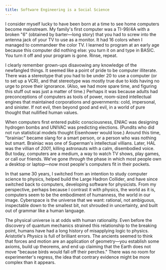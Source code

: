 ```yaml
---
title: Software Engineering is a Social Science
---
```


I consider myself lucky to have been born at a time to see home computers become mainstream. My family's first computer was a TI-99/4A with a broken "6" (obtained by barter—long story) that you had to screw into the antenna jack of your TV to use as a monitor. It had 16 colors when I managed to commandeer the color TV. I learned to program at an early age because this computer did nothing else: you turn it on and type in BASIC. You turn it off and your program is gone. Rinse, repeat.

I clearly remember grown-ups disavowing any knowledge of the newfangled things. It seemed like a point of pride to be computer illiterate. There was a stereotype that you had to be under 20 to use a computer (or to set up a VCR), and that stereotype was mostly true due to kids having no urge to prove their ignorance. (Also, we had more spare time, and figuring this stuff out was just a matter of time.) Perhaps it was because adults had preconceptions of computers as tools of power, room-sized intellectual engines that maintained corporations and governments: cold, impersonal, and sinister. If not evil, then beyond good and evil, in a world of pure thought that nullified human values.

When computers first entered public consciousness, ENIAC was designing hydrogen bombs and UNIVAC was predicting elections. (Pundits who did not run statistical models thought Eisenhower would lose.) Around this time, "brainiac" became slang for a smart person, or a person who was nothing but smart. Brainiac was one of Superman's intellectual villians. Later, HAL was the villian of _2001_, killing astronauts with a calm, disembodied voice. But today, computers are a medium, a way to watch TV shows, play games, or call our friends. We've gone _through_ the phase in which most people own a desktop or laptop—now most people's computers fit in their pockets.

In that same 30 years, I switched from an intention to study computer science to physics, helped build the Large Hadron Collider, and have since switched back to computers, developing software for physicists. From my perspective, perhaps because I contrast it with physics, the world as it is, computers seem to be the embodiment of humanness, the world in our image. Cyberspace is the universe that we want: rational, not ambiguous, inspectable down to the smallest bit, not shrouded in uncertainty, and built out of grammar like a human language.

The physical universe is at odds with human rationality. Even before the discovery of quantum mechanics strained this relationship to the breaking point, humans have had a long history of misapplying logic to physics. Aristotle's _Physics_ is full of brilliant errors. The ancients seemed to think that forces and motion are an application of geometry—you establish some axioms, build up theorems, and end up claiming that the Earth does not move "because birds would fall off their perches." There was no room for experimenter's regress, the idea that contrary evidence might be more complex than it appears.


